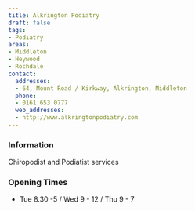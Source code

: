```yaml
---
title: Alkrington Podiatry
draft: false
tags:
- Podiatry
areas:
- Middleton
- Heywood
- Rochdale
contact:
  addresses:
  - 64, Mount Road / Kirkway, Alkrington, Middleton
  phone:
  - 0161 653 0777
  web_addresses:
  - http://www.alkringtonpodiatry.com
---
```


### Information
Chiropodist and Podiatist services

### Opening Times
* Tue 8.30 -5 / Wed 9 - 12 / Thu 9 - 7


